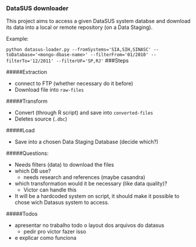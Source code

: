 ### DataSUS downloader
This project aims to access a given DataSUS system databse and download its data into a local or remote repository (on a Data Staging).

Example:
 
`python datasus-loader.py --fromSystems='SIA,SIH,SINASC' --toDatabase='<mongo-dbase-name>'
--filterFrom='01/2010' --filterTo='12/2011' --filterUF='SP,RJ'`
###Steps

#####Extraction

* connect to FTP (whether necessary do it before)
* Download file into `raw-files`

#####Transform
* Convert (through R script) and save into `converted-files`
* Deletes source (`.dbc`)

#####Load
* Save into a chosen Data Staging Database (decide which?)



#####Questions:
* Needs filters (data) to download the files
* which DB use?
    - needs research and references (maybe casandra)
* which transformation would it be necessary (like data quality)?
    - Victor can handle this
* It will be a hardcoded system on script, it should make it possible to chose wich Datasus system to access.


#####Todos
* apresentar no trabalho todo o layout dos arquivos do datasus
    - pedir pro victor fazer isso
* e explicar como funciona


